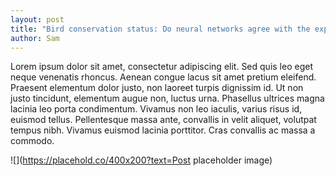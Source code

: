 ```yaml
---
layout: post
title: "Bird conservation status: Do neural networks agree with the experts?"
author: Sam
---
```


Lorem ipsum dolor sit amet, consectetur adipiscing elit. Sed quis leo eget neque venenatis rhoncus. Aenean
congue lacus sit amet pretium eleifend. Praesent elementum dolor justo, non laoreet turpis dignissim id. Ut
non justo tincidunt, elementum augue non, luctus urna. Phasellus ultrices magna lacinia leo porta
condimentum. Vivamus non leo iaculis, varius risus id, euismod tellus. Pellentesque massa ante, convallis in
velit aliquet, volutpat tempus nibh. Vivamus euismod lacinia porttitor. Cras convallis ac massa a commodo.

![](https://placehold.co/400x200?text=Post placeholder image)